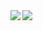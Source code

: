 <a href="https://github.com/anuraghazra/github-readme-stats">
  <img align="left" src="https://github-readme-stats.vercel.app/api?username=IndigoCarmine&count_private=true&show_icons=true" />
</a>
<a href="https://github.com/anuraghazra/github-readme-stats">
  <img align="left" src="https://github-readme-stats.vercel.app/api/top-langs/?username=IndigoCarmine&hide=cmake,Makefile" />
</a>
